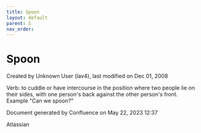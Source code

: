 ```yaml
---
title: Spoon
layout: default
parent: S
nav_order:
---
```


# Spoon

Created by  Unknown User (lav4), last modified on Dec 01, 2008

Verb: to cuddle or have intercourse in the position where two people lie on their sides, with one person's back against the other person's front. Example &quot;Can we spoon?&quot;

Document generated by Confluence on May 22, 2023 12:37

Atlassian
